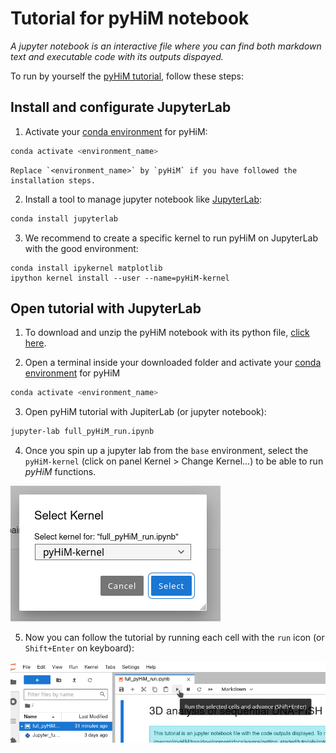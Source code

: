 # Tutorial for pyHiM notebook

*A jupyter notebook is an interactive file where you can find both markdown text and executable code with its outputs dispayed.*

To run by yourself the [pyHiM tutorial](notebooks/full_pyHiM_run.ipynb), follow these steps:

## Install and configurate JupyterLab

1. Activate your [conda environment](../quick_install.md#create-conda-enviroment) for pyHiM:
```sh
conda activate <environment_name>
```

```{note}
Replace `<environment_name>` by `pyHiM` if you have followed the installation steps. 
```

2. Install a tool to manage jupyter notebook like [JupyterLab](https://jupyter.org/install#jupyterlab):
```sh
conda install jupyterlab
```

3. We recommend to create a specific kernel to run pyHiM on JupyterLab with the good environment:

```
conda install ipykernel matplotlib
ipython kernel install --user --name=pyHiM-kernel
```

## Open tutorial with JupyterLab

1. To download and unzip the pyHiM notebook with its python file, [click here](https://minhaskamal.github.io/DownGit/#/home?url=https://github.com/marcnol/pyHiM/tree/development/docs/source/getting_started/tutorials/notebooks).

2. Open a terminal inside your downloaded folder and activate your [conda environment](../quick_install.md#create-conda-enviroment) for pyHiM
```sh
conda activate <environment_name>
```

3. Open pyHiM tutorial with JupiterLab (or jupyter notebook):
```sh
jupyter-lab full_pyHiM_run.ipynb
```

4. Once you spin up a jupyter lab from the `base` environment, select the `pyHiM-kernel` (click on panel Kernel > Change Kernel...) to be able to run *pyHiM* functions.

![select_kernel_screenshot](../../_static/select_kernel.png)

5. Now you can follow the tutorial by running each cell with the `run` icon (or `Shift+Enter` on keyboard):

![run_notebook_screenshot](../../_static/run_notebook.png)